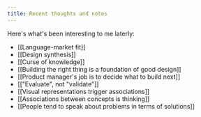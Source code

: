 ```yaml
---
title: Recent thoughts and notes
---
```


Here's what's been interesting to me laterly:
- [[Language-market fit]]
- [[Design synthesis]]
- [[Curse of knowledge]]
- [[Building the right thing is a foundation of good design]]
- [[Product manager's job is to decide what to build next]]
- [["Evaluate", not "validate"]]
- [[Visual representations trigger associations]]
- [[Associations between concepts is thinking]]
- [[People tend to speak about problems in terms of solutions]]